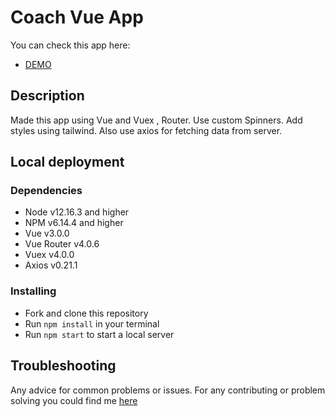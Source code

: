 
# Coach Vue App

You can check this app here:

* [DEMO](https://coach-vue-app.netlify.app/)

## Description

Made this app using Vue and Vuex , Router. Use custom Spinners. Add  styles using tailwind. Also use axios for fetching data from server.

## Local deployment

### Dependencies

* Node v12.16.3 and higher
* NPM v6.14.4 and higher
* Vue v3.0.0
* Vue Router v4.0.6
* Vuex v4.0.0
* Axios v0.21.1

### Installing

* Fork and clone this repository
* Run `npm install` in your terminal
* Run `npm start` to start a local server

## Troubleshooting

Any advice for common problems or issues. For any contributing or problem solving you could find me [here](https://www.linkedin.com/in/bohdan-dobak-6a31a7198/)




